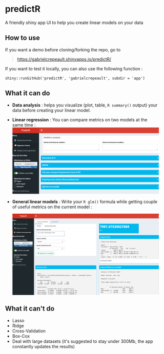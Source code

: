 # predictR
A friendly shiny app UI to help you create linear models on your data

## How to use
If you want a demo before cloning/forking the repo, go to
> https://gabrielcrepeault.shinyapps.io/predictR/

If you want to test it locally, you can also use the following function : 
```
shiny::runGitHub('predictR', 'gabrielcrepeault', subdir = 'app')
```


## What it can do
* **Data analysis** : helps you visualize (plot, table, `R summary()` output) your data before creating your linear model.
* **Linear regression** : You can compare metrics on two models at the same time : 
  <img src="src/linear_regression.png">

* **General linear models** : Write your `R glm()` formula while getting couple of useful metrics on the current model : 
  
  <img src="src/glm_ui.png">



## What it can't do
* Lasso
* Ridge
* Cross-Validation
* Box-Cox
* Deal with large datasets (it's suggested to stay under 300Mb, the app constantly updates the results)
  
